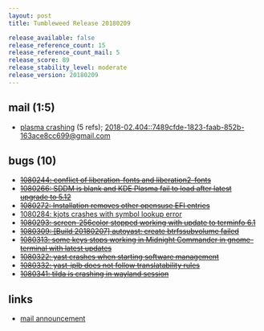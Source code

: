 ```yaml
---
layout: post
title: Tumbleweed Release 20180209

release_available: false
release_reference_count: 15
release_reference_count_mail: 5
release_score: 89
release_stability_level: moderate
release_version: 20180209
---
```


## mail (1:5)

- [plasma crashing](https://lists.opensuse.org/opensuse-factory/2018-02/msg00402.html) (5 refs); [2018-02.404::<7489cfde-1823-faab-852b-163ace8cc699@gmail.com>](https://lists.opensuse.org/opensuse-factory/2018-02/msg00404.html)

## bugs (10)

<!--more-->

- ~~[1080244: conflict of liberation-fonts and liberation2-fonts](https://bugzilla.opensuse.org/show_bug.cgi?id=1080244)~~
- ~~[1080266: SDDM is blank and KDE Plasma fail to load after latest upgrade to 5.12](https://bugzilla.opensuse.org/show_bug.cgi?id=1080266)~~
- ~~[1080272: Installation removes other opensuse EFI entries](https://bugzilla.opensuse.org/show_bug.cgi?id=1080272)~~
- [1080284: kjots crashes with symbol lookup error](https://bugzilla.opensuse.org/show_bug.cgi?id=1080284)
- ~~[1080293: screen-256color stopped working with update to terminfo 6.1](https://bugzilla.opensuse.org/show_bug.cgi?id=1080293)~~
- ~~[1080309: \[Build 20180207\] autoyast: create btrfssubvolume failed](https://bugzilla.opensuse.org/show_bug.cgi?id=1080309)~~
- ~~[1080313: some keys stops working in Midnight Commander in gnome-terminal with latest updates](https://bugzilla.opensuse.org/show_bug.cgi?id=1080313)~~
- ~~[1080322: yast crashes when starting software management](https://bugzilla.opensuse.org/show_bug.cgi?id=1080322)~~
- ~~[1080332: yast-iplb does not follow translatability rules](https://bugzilla.opensuse.org/show_bug.cgi?id=1080332)~~
- ~~[1080341: tilda is crashing in wayland session](https://bugzilla.opensuse.org/show_bug.cgi?id=1080341)~~



## links

- [mail announcement](https://lists.opensuse.org/opensuse-factory/2018-02/msg00397.html)
